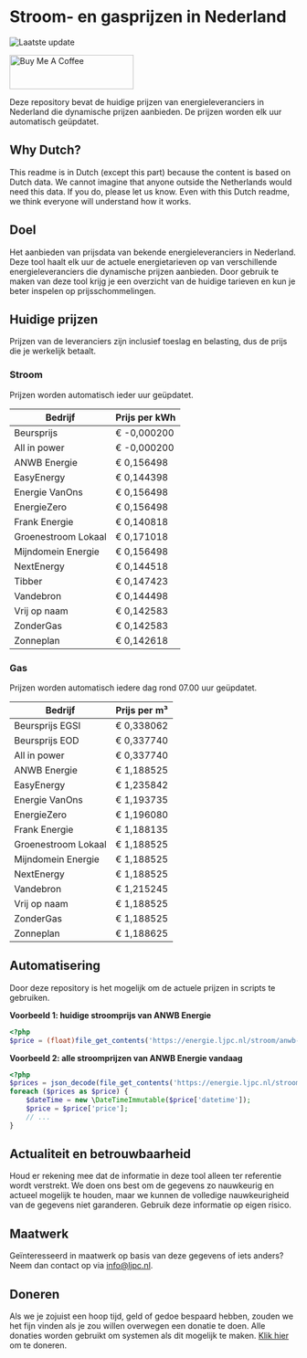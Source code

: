 # Stroom- en gasprijzen in Nederland

![Laatste update](https://img.shields.io/badge/laatste%20update-2025--06--11%2012%3A00%20CET-brightgreen)

<a href="https://www.buymeacoffee.com/Lars-" target="_blank"><img src="https://cdn.buymeacoffee.com/buttons/v2/default-orange.png" alt="Buy Me A Coffee" height="60" style="height: 60px !important;width: 217px !important;" ></a>

Deze repository bevat de huidige prijzen van energieleveranciers in Nederland die dynamische prijzen aanbieden. De prijzen worden elk uur automatisch geüpdatet.

## Why Dutch?

This readme is in Dutch (except this part) because the content is based on Dutch data. We cannot imagine that anyone outside the Netherlands would need this data. If you do, please let us know. Even with this Dutch readme, we think
everyone will understand how it works.

## Doel

Het aanbieden van prijsdata van bekende energieleveranciers in Nederland. Deze tool haalt elk uur de actuele energietarieven op van verschillende energieleveranciers die dynamische prijzen aanbieden. Door gebruik te maken van deze tool
krijg je een overzicht van de huidige tarieven en kun je beter inspelen op prijsschommelingen.

## Huidige prijzen

Prijzen van de leveranciers zijn inclusief toeslag en belasting, dus de prijs die je werkelijk betaalt.

### Stroom

Prijzen worden automatisch ieder uur geüpdatet.

 Bedrijf | Prijs per kWh 
---------|---------------
Beursprijs | € -0,000200
All in power | € -0,000200
ANWB Energie | € 0,156498
EasyEnergy | € 0,144398
Energie VanOns | € 0,156498
EnergieZero | € 0,156498
Frank Energie | € 0,140818
Groenestroom Lokaal | € 0,171018
Mijndomein Energie | € 0,156498
NextEnergy | € 0,144518
Tibber | € 0,147423
Vandebron | € 0,144498
Vrij op naam | € 0,142583
ZonderGas | € 0,142583
Zonneplan | € 0,142618


### Gas

Prijzen worden automatisch iedere dag rond 07.00 uur geüpdatet.

 Bedrijf | Prijs per m³ 
---------|--------------
Beursprijs EGSI | € 0,338062
Beursprijs EOD | € 0,337740
All in power | € 0,337740
ANWB Energie | € 1,188525
EasyEnergy | € 1,235842
Energie VanOns | € 1,193735
EnergieZero | € 1,196080
Frank Energie | € 1,188135
Groenestroom Lokaal | € 1,188525
Mijndomein Energie | € 1,188525
NextEnergy | € 1,188525
Vandebron | € 1,215245
Vrij op naam | € 1,188525
ZonderGas | € 1,188525
Zonneplan | € 1,188625


## Automatisering

Door deze repository is het mogelijk om de actuele prijzen in scripts te gebruiken.

**Voorbeeld 1: huidige stroomprijs van ANWB Energie**

```php
<?php
$price = (float)file_get_contents('https://energie.ljpc.nl/stroom/anwb-energie-nu.txt');

```

**Voorbeeld 2: alle stroomprijzen van ANWB Energie vandaag**

```php
<?php
$prices = json_decode(file_get_contents('https://energie.ljpc.nl/stroom/all-in-power-vandaag.json'),true);
foreach ($prices as $price) {
    $dateTime = new \DateTimeImmutable($price['datetime']);
    $price = $price['price'];
    // ...
}
```

## Actualiteit en betrouwbaarheid

Houd er rekening mee dat de informatie in deze tool alleen ter referentie wordt verstrekt. We doen ons best om de gegevens zo nauwkeurig en actueel mogelijk te houden, maar we kunnen de volledige nauwkeurigheid van de gegevens niet
garanderen. Gebruik deze informatie op eigen risico.

## Maatwerk

Geïnteresseerd in maatwerk op basis van deze gegevens of iets anders? Neem dan contact op
via [info@ljpc.nl](mailto:info@ljpc.nl?subject=Energie%20prijzen).

## Doneren

Als we je zojuist een hoop tijd, geld of gedoe bespaard hebben, zouden we het fijn vinden als je zou willen overwegen een
donatie te doen. Alle donaties worden gebruikt om systemen als dit mogelijk te
maken. [Klik hier](https://www.buymeacoffee.com/Lars-) om te doneren.

